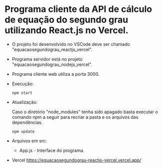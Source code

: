 # Programa cliente da API de cálculo de equação do segundo grau utilizando React.js no Vercel.

- O projeto foi desenvolvido no VSCode deve ser chamado "equacaosegundograu_reactjs_vercel".
- Programa servidor está no projeto "equacaosegundograu_nodejs_vercel".
- Programa cliente web utiliza a porta 3000.

- Execução:    
   <pre><code>npm start</code></pre>

- Atualização:

   Caso o diretório "node_modules" tenha sido apagado basta executar o comando npm a seguir para recriar a pasta e os arquivos das dependências.
   <pre><code>npm update</code></pre>

- Arquivos em src:
   - App.js - Interface do programa.

- Vercel
   https://equacaosegundograu-reactjs-vercel.vercel.app/   